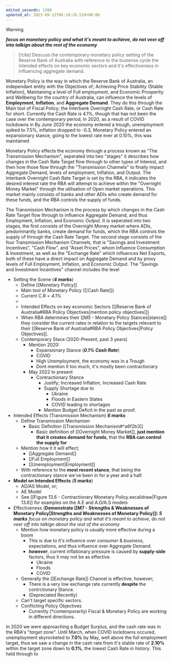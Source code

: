 ```yaml
---
edited_seconds: 1260
updated_at: 2023-09-12T08:10:28.518+08:00
---
```


>[!warning]
>***focus on monetary policy and what it's meant to achieve, do not veer off into talkign about the rest of the economy***

>[!cite] Descuss the contemporary monetary policy setting of the Reserve Bank of Australia with reference to the busienss cycle the intended effects on key economic sectors and it's effectiveness in influencing aggregate demand.

Monetary Policy is the way in which the Reserve Bank of Australia, an independant entity with the Objectives of; Achieving Price Stability (Stable Inflation), Maintaining a level of Full employment, and Economic Prosperity and Wellbeing for the country of Australia, can influence the levels of **Employment**, **Inflation**, and **Aggregate Demand**. They do this through the Main tool of Fiscal Policy; the Interbank Overnight Cash Rate, or Cash Rate for short. Currently the Cash Rate is 4.1%, though that has not been the case over the contemporary period, in 2020, as a result of COVID lockdowns in By June 2020 the economy entered a trough, unemployment spiked to 7.5%, inflation dropped to -0.3, Monetary Policy entered an expansionary stance, going to the lowest rate ever at 0.10%, this was maintained 



Monetary Policy effects the economy through a process known as "The Transmission Mechanism", seperated into two "stages" it describes how changes in the Cash Rate Target flow through to other types of Interest, and then how those flow through the "Transmission Channels" to finally impact Aggregate Demand, levels of employment, Inflation, and Output.
The Interbank Overnight Cash Rate Target is set by the RBA, it indicates the desired interest rate the RBA will attempt to achieve within the "Overnight Money Market" through the utilisation of Open market operations. This market mainly consists of banks and other ADIs who create demand for these funds, and the RBA controls the supply of funds.

The Transmission Mechanism is the process by which changes in the Cash Rate Target flow through to influence Aggregate Demand, and thus Employment, Inflation, and Economic Output. It is seperated into two stages, the first consists of the Overnight Money market where ADIs, predominantly banks, create demand for funds, which the RBA controls the supply of through the Cash Rate Target. The second stage consists of the four Transmission Mechanism Channels, that is "Savings and Investment Incentives", "Cash Flow", and "Asset Prices", whom Influence Consumption & Investment, as well as the "Exchange Rate" which influences Net Exports, both of these have a direct impact on Aggregate Demand and by proxy levels of Full Employment, Inflation, and Economic Output.
The "Savings and Investment Incentives" channel includes the level
















- Setting the Scene (***4 marks***)
	- Define [[Monetary Policy]] 
	- Main tool of Monetary Policy ([[Cash Rate]])
	- Current C.R = *4.1%*
	- 
	- Intended Effects on key economic Sectors ([[Reserve Bank of Australia#RBA Policy Objectives|mention policy objectives]]) 
	- When RBA determines their [[M5 - Monetary Policy Stances|stance]] they consider the current rates in relation to the targets relevant to their [[Reserve Bank of Australia#RBA Policy Objectives|Policy Objectives]].
	- Contemporary Stace (2020-Present, past 3 years)
		- Mention 2020:
			- Expansionary Stance (***0.1% Cash Rate***)
			- COVID
			- High Unemployment, the economy was in a Trough
			- Dont mention it too much, it's mostly been contractionary
		- May 2022 to present
			- Contractionary Stance
				- Justify; Increased Inflation, Increased Cash Rate
				- Supply Shortage due to
					- Ukraine
					- Floods in Eastern States
					- COVID leading to shortages
				- Mention Budget Deficit in the past as proof.
- Intended Effects (Transmission Mechanism) ***6 marks***
	- Define Transmission Mechanism
		- Basic Definition [[Transmission Mechanism#^a6f2b3]]
			- Basic definition of [[Overnight Money Market]], **just mention that it creates demand for funds**, that the **RBA can control the supply for**
	- Mention how it it will effect;
		- [[Aggregate Demand]]
		- [[Full Employment]]
		- [[Unemployment|Employment]]
	- With reference to the **most recent stance**, that being the contractionary stance we've been in for a year and a half.
- **Model on Intended Effects** (***5 marks***)
	- AD/AS Model, or;
	- AE Model
	- See [[Figure 13.6 - Contractionary Monetary Policy.excalidraw|Figure 13.6]] for examples on the A.E and A.D/A.S models
- Effectiveness (**Demonstrate [[M7 - Strengths & Weaknesses of Monetary Policy|Strengths and Weaknesses of Monetary Policy]]**) ***5 marks***
  *focus on monetary policy and what it's meant to achieve, do not veer off into talkign about the rest of the economy*
	- Mention how monetary policy is usually more effective during a boom
		- This is due to it's influence over *consumer* & *business*, expectations, and thus influence over Aggregate Demand.
		- ***however***, current inflationary pressure is caused by **supply-side** factors, thus it may not be as effective.
			- Ukraine 
			- Floods
			- COVID
	- Generally the [[Exchange Rate]] Channel is effective, however;
		- There is a very low exchange rate currently **despite** the contrctionary Stance.
		- (Depreciated Recently)
	- Can't target specific sectors.
	- Conflicting Policy Objectives
		- Currently (*contemporarily) Fiscal & Monetary Policy are working in different directions.


In 2020 we were approaching a Budget Surplus, and the cash rate was in the RBA's "*target zone*". Until March, when COVID lockdowns occured, unemployment skyrocketed to **7.0%** by May, well above the full employment target, thus we saw a change in the cash rate from it's stable rate of **2.10%** within the target zone down to **0.1%**, the lowest Cash Rate *in history*. This held through to 
